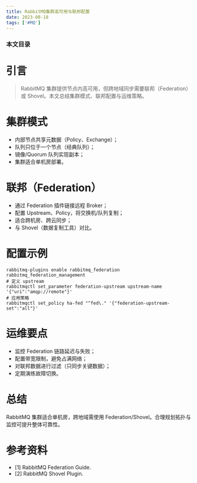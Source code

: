 ```yaml
---
title: RabbitMQ集群高可用与联邦配置
date: 2023-08-18
tags: ['#MQ']
---
```


### 本文目录
<!-- toc -->

# 引言
> RabbitMQ 集群提供节点内高可用，但跨地域同步需要联邦（Federation）或 Shovel。本文总结集群模式、联邦配置与运维策略。

# 集群模式
- 内部节点共享元数据（Policy、Exchange）；
- 队列只位于一个节点（经典队列）；
- 镜像/Quorum 队列实现副本；
- 集群适合单机房部署。

# 联邦（Federation）
- 通过 Federation 插件链接远程 Broker；
- 配置 Upstream、Policy，将交换机/队列复制；
- 适合跨机房、跨云同步；
- 与 Shovel（数据复制工具）对比。

# 配置示例
```shell
rabbitmq-plugins enable rabbitmq_federation rabbitmq_federation_management
# 定义 upstream
rabbitmqctl set_parameter federation-upstream upstream-name '{"uri":"amqp://remote"}'
# 应用策略
rabbitmqctl set_policy ha-fed "^fed\." '{"federation-upstream-set":"all"}'
```

# 运维要点
- 监控 Federation 链路延迟与失败；
- 配置带宽限制，避免占满网络；
- 对联邦数据进行过滤（只同步关键数据）；
- 定期演练故障切换。

# 总结
RabbitMQ 集群适合单机房，跨地域需使用 Federation/Shovel。合理规划拓扑与监控可提升整体可靠性。

# 参考资料
- [1] RabbitMQ Federation Guide.
- [2] RabbitMQ Shovel Plugin.
